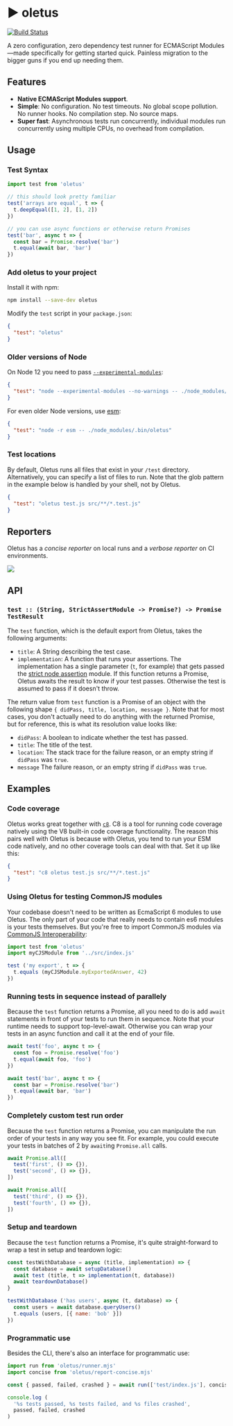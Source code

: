 # ▶ oletus

[![Build Status](https://travis-ci.com/bearror/oletus.svg?branch=master)](https://travis-ci.com/bearror/oletus)

A zero configuration, zero dependency test runner for ECMAScript Modules—made specifically for getting started quick. Painless migration to the bigger guns if you end up needing them.

## Features

- **Native ECMAScript Modules support**.
- **Simple**: No configuration. No test timeouts. No global scope pollution. No runner hooks. No compilation step. No source maps.
- **Super fast**: Asynchronous tests run concurrently, individual modules run concurrently using multiple CPUs, no overhead from compilation.

## Usage

### Test Syntax

```js
import test from 'oletus'

// this should look pretty familiar
test('arrays are equal', t => {
  t.deepEqual([1, 2], [1, 2])
})

// you can use async functions or otherwise return Promises
test('bar', async t => {
  const bar = Promise.resolve('bar')
  t.equal(await bar, 'bar')
})
```

### Add oletus to your project

Install it with npm:

```bash
npm install --save-dev oletus
```

Modify the `test` script in your `package.json`:

```json
{
  "test": "oletus"
}
```

### Older versions of Node

On Node 12 you need to pass [`--experimental-modules`](https://nodejs.org/dist/latest-v12.x/docs/api/esm.html#esm_enabling):

```json
{
  "test": "node --experimental-modules --no-warnings -- ./node_modules/.bin/oletus"
}
```

For even older Node versions, use [esm](https://github.com/standard-things/esm#esm):

```json
{
  "test": "node -r esm -- ./node_modules/.bin/oletus"
}
```

### Test locations

By default, Oletus runs all files that exist in your `/test` directory.
Alternatively, you can specify a list of files to run. Note that the glob
pattern in the example below is handled by your shell, not by Oletus.

```json
{
  "test": "oletus test.js src/**/*.test.js"
}
```

## Reporters

Oletus has a *concise reporter* on local runs and a *verbose reporter* on CI environments.

<img src="./oletus-reporters.png">

## API

### `test :: (String, StrictAssertModule -> Promise?) -> Promise TestResult`

The `test` function, which is the default export from Oletus, takes the following arguments:

- `title`: A String describing the test case.
- `implementation`: A function that runs your assertions. The implementation has a single parameter (`t`, for example) that gets passed the [strict node assertion](https://nodejs.org/api/assert.html#assert_strict_mode) module. If this function returns a Promise, Oletus awaits the result to know if your test
passes. Otherwise the test is assumed to pass if it doesn't throw.

The return value from `test` function is a Promise of an object with the following shape `{ didPass, title, location, message }`. Note that for most cases, you don't actually need to do anything with the returned Promise, but for reference, this is what its resolution value looks like:

- `didPass`: A boolean to indicate whether the test has passed.
- `title`: The title of the test.
- `location`: The stack trace for the failure reason, or an empty string if `didPass` was `true`.
- `message` The failure reason, or an empty string if `didPass` was `true`.

## Examples

### Code coverage

Oletus works great together with [`c8`](https://github.com/bcoe/c8). C8 is a tool for running code coverage natively using the V8 built-in code coverage functionality. The reason this pairs well with Oletus is because with Oletus, you tend to run your ESM code natively, and no other coverage tools can deal with that. Set it up like this:

```json
{
  "test": "c8 oletus test.js src/**/*.test.js"
}
```

### Using Oletus for testing CommonJS modules

Your codebase doesn't need to be written as EcmaScript 6 modules to use Oletus. The only part of your code that really needs to contain es6 modules is your tests themselves. But you're free to import CommonJS modules via [CommonJS Interoperability](https://nodejs.org/dist/latest/docs/api/esm.html#esm_interoperability_with_commonjs):

```js
import test from 'oletus'
import myCJSModule from '../src/index.js'

test ('my export', t => {
  t.equals (myCJSModule.myExportedAnswer, 42)
})
```

### Running tests in sequence instead of parallely

Because the `test` function returns a Promise, all you need to do is add `await`
statements in front of your tests to run them in sequence. Note that your
runtime needs to support top-level-await. Otherwise you can wrap your tests in
an async function and call it at the end of your file.

```js
await test('foo', async t => {
  const foo = Promise.resolve('foo')
  t.equal(await foo, 'foo')
})

await test('bar', async t => {
  const bar = Promise.resolve('bar')
  t.equal(await bar, 'bar')
})
```

### Completely custom test run order

Because the `test` function returns a Promise, you can manipulate the run order
of your tests in any way you see fit. For example, you could execute your tests
in batches of 2 by `await`ing `Promise.all` calls.

```js
await Promise.all([
  test('first', () => {}),
  test('second', () => {}),
])

await Promise.all([
  test('third', () => {}),
  test('fourth', () => {}),
])
```

### Setup and teardown

Because the `test` function returns a Promise, it's quite straight-forward to
wrap a test in setup and teardown logic:

```js
const testWithDatabase = async (title, implementation) => {
  const database = await setupDatabase()
  await test (title, t => implementation(t, database))
  await teardownDatabase()
}

testWithDatabase ('has users', async (t, database) => {
  const users = await database.queryUsers()
  t.equals (users, [{ name: 'bob' }])
})
```

### Programmatic use

Besides the CLI, there's also an interface for programmatic use:

```js
import run from 'oletus/runner.mjs'
import concise from 'oletus/report-concise.mjs'

const { passed, failed, crashed } = await run(['test/index.js'], concise)

console.log (
  '%s tests passed, %s tests failed, and %s files crashed',
  passed, failed, crashed
)
```
